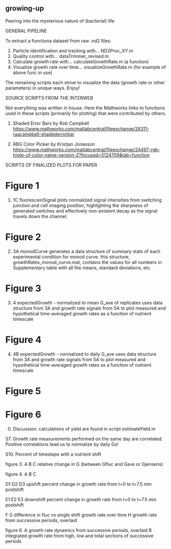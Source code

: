 ## growing-up
Peering into the mysterious nature of (bacterial) life




GENERAL PIPELINE

To extract a functiona dataset from raw .nd2 files:

1. Particle identification and tracking with...            ND2Proc_XY.m
2. Quality control with...                        dataTrimmer_revised.m
3. Calculate growth rate with...                  calculateGrowthRate.m  (a function)
4. Visualize growth rate over time...             visualizeGrowthRate.m  (for example of above func in use)

The remaining scripts each strive to visualize the data (growth rate or other parameters) in unique ways.
Enjoy!







SOURCE SCRIPTS FROM THE INTERWEB

Not everything was written in house. Here the Mathworks links to functions used in these scripts (primarily for plotting) that were contributed by others.

1. Shaded Error Bars by Rob Campbell
https://www.mathworks.com/matlabcentral/fileexchange/26311-raacampbell-shadederrorbar

2. RBG Color Picker by Kristjan Jonasson
https://www.mathworks.com/matlabcentral/fileexchange/24497-rgb-triple-of-color-name-version-2?focused=5124709&tab=function




SCRIPTS OF FINALIZED PLOTS FOR PAPER

# Figure 1

1. 1C fluoresceinSignal
plots normalized signal intensities from switching junction and cell imaging position, highlighting the sharpness of generated switches and effectively non-existent decay as the signal travels down the channel.
 

# Figure 2
2. 3A monodCurve
generates a data structure of summary stats of each experimental condition for monod curve. this structure, growthRates_monod_curve.mat, contains the values for all numbers in Supplementary table with all the means, standard deviations, etc.


# Figure 3
3. 4 expectedGrowth - normalized to mean G_ave of replicates
uses data structure from 3A and growth rate signals from 5A to plot measured and hypothetical time-averaged growth rates as a function of nutrient timescale


# Figure 4
4. 4B expectedGrowth - normalized to daily G_ave
uses data structure from 3A and growth rate signals from 5A to plot measured and hypothetical time-averaged growth rates as a function of nutrient timescale


# Figure 5

# Figure 6


0. Discussion: calculations of yield are found in script estimateYield.m


S7. Growth rate measurements performed on the same day are correlated.
	Positive correlations lead us to normalize by daily Gs!

S10. Percent of timesteps with a nutrient shift


figure 3.
A
B
C relative change in G (between Gfluc and Gave or Gjensens)


figure 4. 
A
B
C

D1
D2
D3 upshift percent change in growth rate from t=0 to t=7.5 min postshift

E1
E2
E3 downshift percent change in growth rate from t=0 to t=7.5 min postshift

F
G  difference in fluc vs single shift growth rate over time
H  growth rate from successive periods, overlaid


figure 6.
A  growth rate dynamics from successive periods, overlaid
B  integrated growth rate from high, low and total sections of successive periods